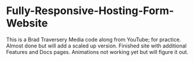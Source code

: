 # Fully-Responsive-Hosting-Form-Website
This is a Brad Traversery Media code along from YouTube; for practice. 
Almost done but will add a scaled up version.
Finished site with additional Features and Docs pages.  Animations not working yet but will figure it out. 
